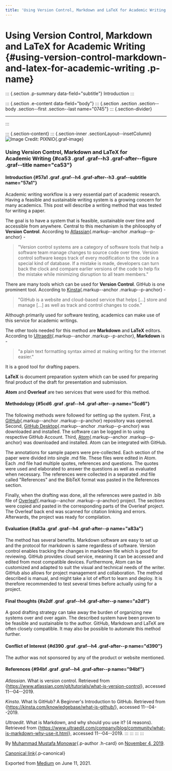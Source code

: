 ```yaml
---
title: 'Using Version Control, Markdown and LaTeX for Academic Writing'
---
```


Using Version Control, Markdown and LaTeX for Academic Writing {#using-version-control-markdown-and-latex-for-academic-writing .p-name}
==============================================================

::: {.section .p-summary data-field="subtitle"}
Introduction
:::

::: {.section .e-content data-field="body"}
::: {.section .section .section--body .section--first .section--last name="0745"}
::: {.section-divider}

------------------------------------------------------------------------
:::

::: {.section-content}
::: {.section-inner .sectionLayout--insetColumn}
![Image
Credit: PIXNIO](https://cdn-images-1.medium.com/max/800/1*87Ebp64EDweIN_6b7lftrQ.jpeg){.graf-image}

### Using Version Control, Markdown and LaTeX for Academic Writing {#ca53 .graf .graf--h3 .graf-after--figure .graf--title name="ca53"}

#### Introduction {#57a1 .graf .graf--h4 .graf-after--h3 .graf--subtitle name="57a1"}

Academic writing workflow is a very essential part of academic research.
Having a feasible and sustainable writing system is a growing concern
for many academics. This post will describe a writing method that was
tested for writing a paper.

The goal is to have a system that is feasible, sustainable over time and
accessible from anywhere. Central to this mechanism is the philosophy of
**Version Control**. According to
[Atlassian](https://www.atlassian.com/git/tutorials/what-is-version-control){.markup--anchor
.markup--p-anchor} -

> "Version control systems are a category of software tools that help a
> software team manage changes to source code over time. Version control
> software keeps track of every modification to the code in a special
> kind of database. If a mistake is made, developers can turn back the
> clock and compare earlier versions of the code to help fix the mistake
> while minimizing disruption to all team members."

There are many tools which can be used for **Version Control**. GitHub
is one prominent tool. According to
[Kinsta](https://kinsta.com/knowledgebase/what-is-github/){.markup--anchor
.markup--p-anchor} -

> "GitHub is a website and cloud-based service that helps \[...\] store
> and manage \[...\] as well as track and control changes to code."

Although primarily used for software testing, academics can make use of
this service for academic writings.

The other tools needed for this method are **Markdown** and **LaTeX**
editors. According to
[Ultraedit](https://www.ultraedit.com/company/blog/community/what-is-markdown-why-use-it.html){.markup--anchor
.markup--p-anchor}, **Markdown** is -

> "a plain text formatting syntax aimed at making writing for the
> internet easier."

It is a good tool for drafting papers.

**LaTeX** is document preparation system which can be used for preparing
final product of the draft for presentation and submission.

**Atom** and **Overleaf** are two services that were used for this
method.

#### Methodology {#5cd6 .graf .graf--h4 .graf-after--p name="5cd6"}

The following methods were followed for setting up the system. First, a
[GitHub](https://github.com/){.markup--anchor .markup--p-anchor}
repository was opened. Second, [GitHub
Desktop](https://desktop.github.com){.markup--anchor .markup--p-anchor}
was downloaded and installed. The software can be logged in to using
respective GitHub Account. Third,
[Atom](https://atom.io){.markup--anchor .markup--p-anchor} was
downloaded and installed. Atom can be integrated with GitHub.

The annotations for sample papers were pre-collected. Each section of
the paper were divided into single .md file. These files were edited in
Atom. Each .md file had multiple quotes, references and questions. The
quotes were used and elaborated to answer the questions as well as
evaluated when necessary. The references were collected in a
separated .md file called "References" and the BibTeX format was pasted
in the References section.

Finally, when the drafting was done, all the references were pasted
in .bib file of [Overleaf](http://overleaf.com/){.markup--anchor
.markup--p-anchor} project. The sections were copied and pasted in the
corresponding parts of the Overleaf project. The Overleaf back end was
scanned for citation linking and errors. Afterwards, the project was
ready for compilation.

#### Evaluation {#a83a .graf .graf--h4 .graf-after--p name="a83a"}

The method has several benefits. Markdown software are easy to set up
and the protocol for markdown is same regardless of software. Version
control enables tracking the changes in markdown file which is good for
reviewing. GitHub provides cloud service, meaning it can be accessed and
edited from most compatible devices. Furthermore, Atom can be customized
and adapted to suit the visual and technical needs of the writer. GitHub
also allows for project management and collaboration. The method
described is manual, and might take a lot of effort to learn and deploy.
It is therefore recommended to test several times before actually using
for a project.

#### Final thoughts {#a2df .graf .graf--h4 .graf-after--p name="a2df"}

A good drafting strategy can take away the burden of organizing new
systems over and over again. The described system have been proven to be
feasible and sustainable to the author. GitHub, Markdown and LaTeX are
often closely compatible. It may also be possible to automate this
method further.

#### Conflict of Interest {#d390 .graf .graf--h4 .graf-after--p name="d390"}

The author was not sponsored by any of the product or website mentioned.

#### References {#94bf .graf .graf--h4 .graf-after--p name="94bf"}

*Atlassian*. What is version control. Retrieved from
{<https://www.atlassian.com/git/tutorials/what-is-version-control>},
accessed 11--04--2019.

*Kinsta*. What Is GitHub? A Beginner's Introduction to GitHub. Retrieved
from {<https://kinsta.com/knowledgebase/what-is-github/>}, accessed
11--04--2019.

*Ultraedit*. What is Markdown, and why should you use it? (4 reasons).
Retrieved from
{<https://www.ultraedit.com/company/blog/community/what-is-markdown-why-use-it.html>},
accessed 11--04--2019.
:::
:::
:::
:::

By [Muhammad Mustafa Monowar](https://medium.com/@mmmonowar){.p-author
.h-card} on [November 4, 2019](https://medium.com/p/4013b64de4a9).

[Canonical
link](https://medium.com/@mmmonowar/using-version-control-markdown-and-latex-for-academic-writing-4013b64de4a9){.p-canonical}

Exported from [Medium](https://medium.com) on June 11, 2021.

